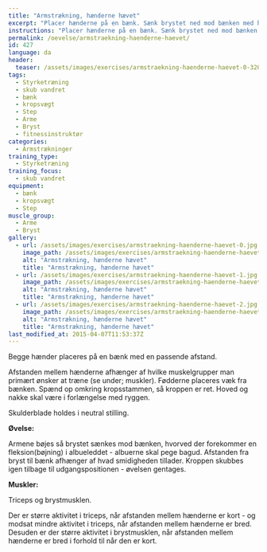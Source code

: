 ```yaml
---
title: "Armstrækning, hænderne hævet"
excerpt: "Placer hænderne på en bænk. Sænk brystet ned mod bænken med helt ret krop. Tilbage til udgangsposition. "
instructions: "Placer hænderne på en bænk. Sænk brystet ned mod bænken med helt ret krop. Tilbage til udgangsposition. "
permalink: /oevelse/armstraekning-haenderne-haevet/
id: 427
language: da
header:
  teaser: /assets/images/exercises/armstraekning-haenderne-haevet-0-320.jpg
tags:
  - Styrketræning
  - skub vandret
  - bænk
  - kropsvægt
  - Step
  - Arme
  - Bryst
  - fitnessinstruktør
categories:
  - Armstrækninger
training_type:
  - Styrketræning
training_focus:
  - skub vandret
equipment:
  - bænk
  - kropsvægt
  - Step
muscle_group:
  - Arme
  - Bryst
gallery:
  - url: /assets/images/exercises/armstraekning-haenderne-haevet-0.jpg
    image_path: /assets/images/exercises/armstraekning-haenderne-haevet-0-320.jpg
    alt: "Armstrækning, hænderne hævet"
    title: "Armstrækning, hænderne hævet"
  - url: /assets/images/exercises/armstraekning-haenderne-haevet-1.jpg
    image_path: /assets/images/exercises/armstraekning-haenderne-haevet-1-320.jpg
    alt: "Armstrækning, hænderne hævet"
    title: "Armstrækning, hænderne hævet"
  - url: /assets/images/exercises/armstraekning-haenderne-haevet-2.jpg
    image_path: /assets/images/exercises/armstraekning-haenderne-haevet-2-320.jpg
    alt: "Armstrækning, hænderne hævet"
    title: "Armstrækning, hænderne hævet"
last_modified_at: 2015-04-07T11:53:37Z
---
```


Begge hænder placeres på en bænk med en passende afstand.

Afstanden mellem hænderne afhænger af hvilke muskelgrupper man primært ønsker at træne (se under; muskler). Fødderne placeres væk fra bænken. Spænd op omkring kropsstammen, så kroppen er ret. Hoved og nakke skal være i forlængelse med ryggen.

Skulderblade holdes i neutral stilling.

**Øvelse:**

Armene bøjes så brystet sænkes mod bænken, hvorved der forekommer en fleksion(bøjning) i albueleddet - albuerne skal pege bagud. Afstanden fra bryst til bænk afhænger af hvad smidigheden tillader. Kroppen skubbes igen tilbage til udgangspositionen - øvelsen gentages.

**Muskler:**

Triceps og brystmusklen.

Der er større aktivitet i triceps, når afstanden mellem hænderne er kort - og modsat mindre aktivitet i triceps, når afstanden mellem hænderne er bred. Desuden er der større aktivitet i brystmusklen, når afstanden mellem hænderne er bred i forhold til når den er kort.
